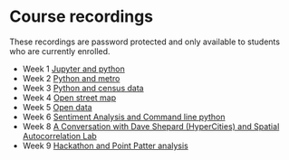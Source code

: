 # Course recordings
These recordings are password protected and only available to students who are currently enrolled.

- Week 1 [Jupyter and python](https://ucla.zoom.us/rec/share/8qKrh_lOQjrPNpcYM6o9ndgjyRawgBlw3NIu-IVZ2Ug6xf2__2wrHSDSLFPngSu1.verXaL6BUJ1X0vtb?startTime=1609970943000)
- Week 2 [Python and metro](https://ucla.zoom.us/rec/share/MRlk9bmL9310o1ZGE8-JR04NDW9zl2QP9ThJ1EqcHHs9dmBkzKjLOxdtLAepC2N6.oinoSLaUbSbE9NKC?startTime=1610575666000)
- Week 3 [Python and census data](https://ucla.zoom.us/rec/share/tlFzsZIBodpnwPs4p5RG3xZMLIZzTg_DyESg4-_JjZ4IWI5dNFNOPXor0pPW66j-.VFBVTzUo4lvWIPL5?startTime=1611180332000)
- Week 4 [Open street map](https://ucla.zoom.us/rec/share/VdAjL7DtX40lRJqCIgiWCtWfMTFiHasyY-mbvPysma8MueILlyq0RcsKpu-ZPe7Z.tUNIGsnSd4qND7MU?startTime=1611785231000)
- Week 5 [Open data](https://ucla.zoom.us/rec/share/tlvbOZF_7j0MaP1yvyQVI7ogJ7wLzy2pEQ6exDygaN1QC-9N3HG3pN5ZUKIUeHbC.R5qblTCyNj-50Z7h)
- Week 6 [Sentiment Analysis and Command line python](https://ucla.zoom.us/rec/share/x2ZxjtP8ZZ21V4Bn5Jo6C-dAaT7v7SHIef11Bt7B0hOuxb1RCgTZfaE-KW_CG1Jz.JY3tTx8W5M5XhZzW?startTime=1613599780000)
- Week 8 [A Conversation with Dave Shepard (HyperCities) and Spatial Autocorrelation Lab](https://ucla.zoom.us/rec/share/bNYiZwabrlRoX5lzEdOEWx_y648Rci8fs6ktsDdZ5ERADlCRog8-rWleQMr3RoZL.uUl0AiGxwlskIKNz?startTime=1614204639000)
- Week 9 [Hackathon and Point Patter analysis](https://ucla.zoom.us/rec/share/6ogHl3RRjzgbghTv1YJ-x4kXfT-n6lAZodFq4bX89zAVwInGrlZXTbVjjdklnrIW.2Mf1fLhmv2grxSow?startTime=1614809191000)
